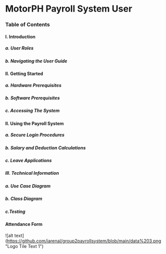 # MotorPH Payroll System User
### Table of Contents
#### I. Introduction
##### a. User Roles
##### b. Navigating the User Guide
#### II. Getting Started
##### a. Hardware Prerequisites
##### b. Software Prerequisites
##### c. Accessing The System
#### II. Using the Payroll System
##### a. Secure Login Procedures
##### b. Salary and Deduction Calculations
##### c. Leave Applications
##### III. Technical Information
##### a. Use Case Diagram
##### b. Class Diagram
##### c.Testing
#### Attendance Form
![alt text] (https://github.com/iarenal/group2payrollsystem/blob/main/data%203.png "Logo Tile Text 1")

